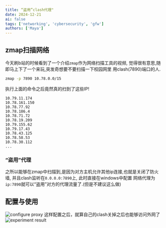 ```yaml
---
title: “盗用”clash代理"
date: 2024-12-21
ai: false
tags: ['networking', 'cybersecurity', 'gfw']
authors: ['Maya']
---
```


## zmap扫描网络

今天刷b站的时候看到了一个介绍`zmap`作为网络扫描工具的视频,
觉得很有意思,随即马上下了一个来玩,突发奇想要不要扫描一下校园网里
用clash(7890)端口的人.

```bash
zmap -p 7890 10.78.0.0/15
```

执行上面的命令之后竟然真的扫到了这些IP!

```
10.79.11.174
10.78.161.150
10.78.77.92
10.78.186.4
10.78.71.72
10.78.19.209
10.79.155.62
10.79.17.43
10.78.43.125
10.78.58.53
10.78.30.112
...
```

### “盗用”代理

之所以能够在zmap中扫描到,是因为对方主机允许其他ip连接,也就是关闭了防火墙, 并且clash监听在`0.0.0.0:7890`上, 此时直接在windows中配置
网络代理为`ip:7890`就可以“盗用”对方的代理流量了.(但是不建议这么做)

## 配置与使用

![configure proxy](/networking/scan_clash.png)
这样配置之后，就算自己的clash关掉之后也能够访问外网了
![experiment result](/networking/result.png)
